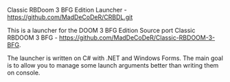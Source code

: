 Classic RBDoom 3 BFG Edition Launcher - https://github.com/MadDeCoDeR/CRBDL.git

This is a launcher for the DOOM 3 BFG Edition Source port Classic RBDOOM 3 BFG - https://github.com/MadDeCoDeR/Classic-RBDOOM-3-BFG.

The launcher is written on C# with .NET and Windows Forms. The main goal is to allow you to manage some launch arguments 
better than writing them on console.

